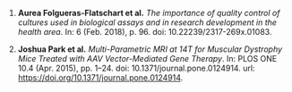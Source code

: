 1. **Aurea Folgueras-Flatschart et al.** _The importance of quality control of cultures used in biological assays and in research development in the health area_. In: 6 (Feb. 2018), p. 96. doi: 10.22239/2317-269x.01083.

2. **Joshua Park et al.** _Multi-Parametric MRI at 14T for Muscular Dystrophy Mice Treated with AAV Vector-Mediated Gene Therapy_. In: PLOS ONE 10.4 (Apr. 2015), pp. 1–24. doi: 10.1371/journal.pone.0124914. url:
https://doi.org/10.1371/journal.pone.0124914.